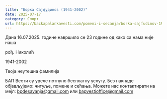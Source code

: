 ```yaml
---
title: "Борка Сајфудинов (1941-2002)"
date: 2025-07-17
category: Спорт
url: https://backapalankavesti.com/pomeni-i-secanja/borka-sajfudinov-1941-2002/
---
```


Дана 16.07.2025. године навршило се 23 године од како са нама није наша

рођ. Николић

1941-2002

Твоја неутешна фамилија

БАП Вести су увеле потпуно бесплатну услугу. Без накнаде објављујемо: читуље, помене и сећања. Можете нас контактирати на мејл: bpdesavanja@gmail.com или bapvestioffice@gmail.com
